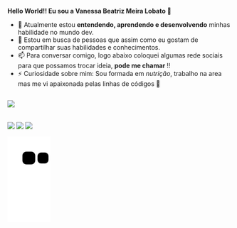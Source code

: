 <b>Hello World!! Eu sou a Vanessa Beatriz Meira Lobato 👋 </b>


- 🌱 Atualmente estou <b>entendendo, aprendendo e desenvolvendo</b> minhas habilidade no mundo dev.
- 👯 Estou em busca de pessoas que assim como eu gostam de compartilhar suas habilidades e conhecimentos. 
- 📫 Para conversar comigo, logo abaixo coloquei algumas rede sociais para que possamos trocar ideia, <b>pode me chamar </b>!!
- ⚡ Curiosidade sobre mim: Sou formada em <i>nutrição</i>, trabalho na area mas me vi apaixonada pelas linhas de códigos 🥰

##

<div>
  <a href="https://github.com/vanessabmeira">
  <img height="180em" src="https://github-readme-stats.vercel.app/api/top-langs/?username=vanessabmeira&layout=compact&langs_count=7&theme=radical"/>
</div>


##

<div> 
  
  <a href="https://instagram.com/vb.meira" target="_blank"><img src="https://img.shields.io/badge/-Instagram-%23E4405F?style=for-the-badge&logo=instagram&logoColor=white" target="_blank"></a>
  <a href="https://www.linkedin.com/in/vanessabeatrizmeira" target="_blank"><img src="https://img.shields.io/badge/-LinkedIn-%230077B5?style=for-the-badge&logo=linkedin&logoColor=white" target="_blank"></a> 
     <a href = "mailto:vanessabmeira@outlook.com"><img src="https://img.shields.io/badge/-Gmail-%23333?style=for-the-badge&logo=gmail&logoColor=white" target="_blank"></a>
 
 ![snake gif](https://github.com/vanessabmeira/vanessabmeira/blob/output/github-contribution-grid-snake.svg)
 
</div>

